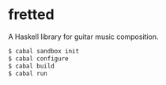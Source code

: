 fretted
=======

A Haskell library for guitar music composition.

```bash
$ cabal sandbox init
$ cabal configure
$ cabal build
$ cabal run
```
